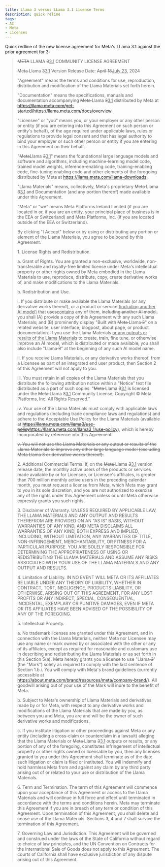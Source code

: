 ```yaml
---
title: Llama 3 versus LLama 3.1 License Terms
description: quick reline
tags:
- AI
- Meta
- Licenses
---
```


Quick redline of the new license agreement for Meta's LLama 3.1 against the prior agreement for 3:

> <del>META</del> LLAMA <del>3</del><ins>3.1</ins> COMMUNITY LICENSE AGREEMENT
>
> <del>Meta </del>Llama <del>3</del><ins>3.1</ins> Version Release Date: <del>April 18</del><ins>July 23</ins>, 2024
>
> "Agreement" means the terms and conditions for use, reproduction, distribution and modification of the Llama Materials set forth herein.
>
> "Documentation" means the specifications, manuals and documentation accompanying <del>Meta </del>Llama <del>3</del><ins>3.1</ins> distributed by Meta at <del>https://llama.meta.com/get-started/</del><ins>https://llama.meta.com/docs/overview</ins>.
>
> "Licensee" or "you" means you, or your employer or any other person or entity (if you are entering into this Agreement on such person or entity's behalf), of the age required under applicable laws, rules or regulations to provide legal consent and that has legal authority to bind your employer or such other person or entity if you are entering in this Agreement on their behalf.
>
> "<del>Meta</del>Llama <del>3</del><ins>3.1</ins>" means the foundational large language models and software and algorithms, including machine-learning model code, trained model weights, inference-enabling code, training-enabling code, fine-tuning enabling code and other elements of the foregoing distributed by Meta at https://llama.meta.com/llama-downloads.
>
> "Llama Materials" means, collectively, Meta's proprietary <del>Meta </del>Llama <del>3</del><ins>3.1</ins> and Documentation (and any portion thereof) made available under this Agreement.
>
> "Meta" or "we" means Meta Platforms Ireland Limited (if you are located in or, if you are an entity, your principal place of business is in the EEA or Switzerland) and Meta Platforms, Inc. (if you are located outside of the EEA or Switzerland).
>
> By clicking "I Accept" below or by using or distributing any portion or element of the Llama Materials, you agree to be bound by this Agreement.
>
> 1\. License Rights and Redistribution.
>
> a. Grant of Rights. You are granted a non-exclusive, worldwide, non-transferable and royalty-free limited license under Meta's intellectual property or other rights owned by Meta embodied in the Llama Materials to use, reproduce, distribute, copy, create derivative works of, and make modifications to the Llama Materials.
>
> b. Redistribution and Use.
>
> i. If you distribute or make available the Llama Materials (or any derivative works thereof), or a product or service <ins>(including another AI model)</ins> that <del>uses</del><ins>contains</ins> any of them, <del>including another AI model,</del> you shall (A) provide a copy of this Agreement with any such Llama Materials; and (B) prominently display "Built with <del>Meta </del>Llama<del> 3</del>" on a related website, user interface, blogpost, about page, or product documentation. If you use the Llama Materials <ins>or any outputs or results of the Llama Materials</ins> to create, train, fine tune, or otherwise improve an AI model, which is distributed or made available, you shall also include "Llama<del> 3</del>" at the beginning of any such AI model name.
>
> ii. If you receive Llama Materials, or any derivative works thereof, from a Licensee as part of an integrated end user product, then Section 2 of this Agreement will not apply to you.
>
> iii. You must retain in all copies of the Llama Materials that you distribute the following attribution notice within a "Notice" text file distributed as a part of such copies: "<del>Meta </del>Llama <del>3</del><ins>3.1</ins> is licensed under the <del>Meta </del>Llama <del>3</del><ins>3.1</ins> Community License, Copyright © Meta Platforms, Inc. All Rights Reserved."
>
> iv. Your use of the Llama Materials must comply with applicable laws and regulations (including trade compliance laws and regulations) and adhere to the Acceptable Use Policy for the Llama Materials (available at <del>https://llama.meta.com/llama3/use-policy</del><ins>https://llama.meta.com/llama3_1/use-policy</ins>), which is hereby incorporated by reference into this Agreement.
>
> <del>v. You will not use the Llama Materials or any output or results of the Llama Materials to improve any other large language model (excluding Meta Llama 3 or derivative works thereof).</del>
>
> 2\. Additional Commercial Terms. If, on the <del>Meta </del>Llama <del>3</del><ins>3.1</ins> version release date, the monthly active users of the products or services made available by or for Licensee, or Licensee's affiliates, is greater than 700 million monthly active users in the preceding calendar month, you must request a license from Meta, which Meta may grant to you in its sole discretion, and you are not authorized to exercise any of the rights under this Agreement unless or until Meta otherwise expressly grants you such rights.
>
> 3\. Disclaimer of Warranty. UNLESS REQUIRED BY APPLICABLE LAW, THE LLAMA MATERIALS AND ANY OUTPUT AND RESULTS THEREFROM ARE PROVIDED ON AN "AS IS" BASIS, WITHOUT WARRANTIES OF ANY KIND, AND META DISCLAIMS ALL WARRANTIES OF ANY KIND, BOTH EXPRESS AND IMPLIED, INCLUDING, WITHOUT LIMITATION, ANY WARRANTIES OF TITLE, NON-INFRINGEMENT, MERCHANTABILITY, OR FITNESS FOR A PARTICULAR PURPOSE. YOU ARE SOLELY RESPONSIBLE FOR DETERMINING THE APPROPRIATENESS OF USING OR REDISTRIBUTING THE LLAMA MATERIALS AND ASSUME ANY RISKS ASSOCIATED WITH YOUR USE OF THE LLAMA MATERIALS AND ANY OUTPUT AND RESULTS.
>
> 4\. Limitation of Liability. IN NO EVENT WILL META OR ITS AFFILIATES BE LIABLE UNDER ANY THEORY OF LIABILITY, WHETHER IN CONTRACT, TORT, NEGLIGENCE, PRODUCTS LIABILITY, OR OTHERWISE, ARISING OUT OF THIS AGREEMENT, FOR ANY LOST PROFITS OR ANY INDIRECT, SPECIAL, CONSEQUENTIAL, INCIDENTAL, EXEMPLARY OR PUNITIVE DAMAGES, EVEN IF META OR ITS AFFILIATES HAVE BEEN ADVISED OF THE POSSIBILITY OF ANY OF THE FOREGOING.
>
> 5\. Intellectual Property.
>
> a. No trademark licenses are granted under this Agreement, and in connection with the Llama Materials, neither Meta nor Licensee may use any name or mark owned by or associated with the other or any of its affiliates, except as required for reasonable and customary use in describing and redistributing the Llama Materials or as set forth in this Section 5(a). Meta hereby grants you a license to use "Llama<del> 3</del>" (the "Mark") solely as required to comply with the last sentence of Section 1.b.i. You will comply with Meta's brand guidelines (currently accessible at https://about.meta.com/brand/resources/meta/company-brand/). All goodwill arising out of your use of the Mark will inure to the benefit of Meta.
>
> b. Subject to Meta's ownership of Llama Materials and derivatives made by or for Meta, with respect to any derivative works and modifications of the Llama Materials that are made by you, as between you and Meta, you are and will be the owner of such derivative works and modifications.
>
> c. If you institute litigation or other proceedings against Meta or any entity (including a cross-claim or counterclaim in a lawsuit) alleging that the Llama Materials or <del>Meta </del>Llama <del>3</del><ins>3.1</ins> outputs or results, or any portion of any of the foregoing, constitutes infringement of intellectual property or other rights owned or licensable by you, then any licenses granted to you under this Agreement shall terminate as of the date such litigation or claim is filed or instituted. You will indemnify and hold harmless Meta from and against any claim by any third party arising out of or related to your use or distribution of the Llama Materials.
>
> 6\. Term and Termination. The term of this Agreement will commence upon your acceptance of this Agreement or access to the Llama Materials and will continue in full force and effect until terminated in accordance with the terms and conditions herein. Meta may terminate this Agreement if you are in breach of any term or condition of this Agreement. Upon termination of this Agreement, you shall delete and cease use of the Llama Materials. Sections 3, 4 and 7 shall survive the termination of this Agreement.
>
> 7\. Governing Law and Jurisdiction. This Agreement will be governed and construed under the laws of the State of California without regard to choice of law principles, and the UN Convention on Contracts for the International Sale of Goods does not apply to this Agreement. The courts of California shall have exclusive jurisdiction of any dispute arising out of this Agreement.
